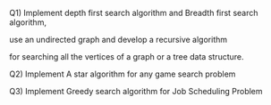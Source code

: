Q1) Implement depth first search algorithm and Breadth first search algorithm, 
  
  use an undirected graph and develop a recursive algorithm 
  
  for searching all the vertices of a graph or a tree data structure.


Q2) Implement A star algorithm for any game search problem


Q3) Implement Greedy search algorithm for Job Scheduling Problem
